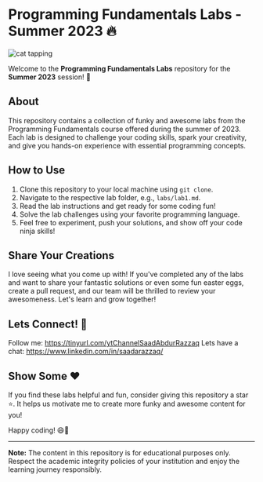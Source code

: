 # Programming Fundamentals Labs - Summer 2023 🔥

![cat tapping](https://github.com/SaadARazzaq/Programming-Fundamentals-Labs/assets/123338307/00abcd85-d33c-4600-8ba7-85c22df5b4d4)

Welcome to the **Programming Fundamentals Labs** repository for the **Summer 2023** session! 🚀

## About

This repository contains a collection of funky and awesome labs from the Programming Fundamentals course offered during the summer of 2023. Each lab is designed to challenge your coding skills, spark your creativity, and give you hands-on experience with essential programming concepts.

## How to Use

1. Clone this repository to your local machine using `git clone`.
2. Navigate to the respective lab folder, e.g., `labs/lab1.md`.
3. Read the lab instructions and get ready for some coding fun!
4. Solve the lab challenges using your favorite programming language.
5. Feel free to experiment, push your solutions, and show off your code ninja skills!

## Share Your Creations

I love seeing what you come up with! If you've completed any of the labs and want to share your fantastic solutions or even some fun easter eggs, create a pull request, and our team will be thrilled to review your awesomeness. Let's learn and grow together!

## Lets Connect! 🌠

Follow me: https://tinyurl.com/ytChannelSaadAbdurRazzaq
Lets have a chat: https://www.linkedin.com/in/saadarazzaq/

## Show Some ❤️

If you find these labs helpful and fun, consider giving this repository a star ⭐️. It helps us motivate me to create more funky and awesome content for you!

Happy coding! 😄🎉

---

**Note:** The content in this repository is for educational purposes only. Respect the academic integrity policies of your institution and enjoy the learning journey responsibly.
